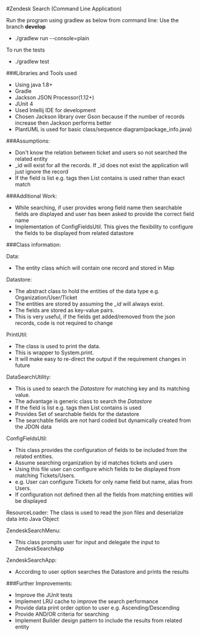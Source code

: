 #Zendesk Search (Command Line Application)

Run the program using gradlew as below from command line:
Use the branch **develop**
* ./gradlew run --console=plain

To run the tests
* ./gradlew test

###Libraries and Tools used
* Using java 1.8+ 
* Gradle
* Jackson JSON Processor(1.12+)
* JUnit 4
* Used Intellij IDE for development
* Chosen Jackson library over Gson because if the number of records increase then Jackson performs better
* PlantUML is used for basic class/sequence diagram(package_info.java)

###Assumptions:
* Don't know the relation between ticket and users so not searched the related entity
* _id will exist for all the records. If _id does not exist the application will just ignore the record
* If the field is list e.g. tags then List contains is used rather than exact match

###Additional Work:
* While searching, if user provides wrong field name then searchable fields are displayed and 
user has been asked to provide the correct field name
* Implementation of ConfigFieldsUtil.
  This gives the flexibility to configure the fields to be displayed from related datastore


###Class information:

Data:
* The entity class which will contain one record and stored in Map

Datastore:
* The abstract class to hold the entities of the data type e.g. Organization/User/Ticket
* The entities are stored by assuming the *_id* will always exist.
* The fields are stored as key-value pairs.
* This is very useful, if the fields get added/removed from the json records, code is not required to change

PrintUtil:
* The class is used to print the data.
* This is wrapper to System.print.
* It will make easy to re-direct the output if the requirement changes in future

DataSearchUtility:
* This is used to search the *Datastore* for matching key and its matching value.
* The advantage is generic class to search the *Datastore*
* If the field is list e.g. tags then List contains is used
* Provides Set of searchable fields for the datastore
* The searchable fields are not hard coded but dynamically created from the JDON data 

ConfigFieldsUtil:
* This class provides the configuration of fields to be included from the related entities.
* Assume searching organization by id matches tickets and users
* Using this file user can configure which fields to be displayed from matching Tickets/Users.
* e.g. User can configure Tickets for only name field but name, alias from Users.
* If configuration not defined then all the fields from matching entities will be displayed

ResourceLoader:
The class is used to read the json files and deserialize data into Java Object

ZendeskSearchMenu:
* This class prompts user for input and delegate the input to ZendeskSearchApp

ZendeskSearchApp:
* According to user option searches the Datastore and prints the results

###Further Improvements:
* Improve the JUnit tests
* Implement LRU cache to improve the search performance
* Provide data print order option to user e.g. Ascending/Descending
* Provide AND/OR criteria for searching
* Implement Builder design pattern to include the results from related entity